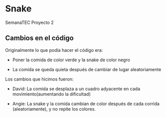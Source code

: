 # Snake
SemanaTEC Proyecto 2
## Cambios en el código

Originalmente lo que podía hacer el código era: 

  * Poner la comida de color verde y la snake de color negro 
  
  * La comida se queda quieta después de cambiar de lugar aleatoriamente

Los cambios que hicimos fueron: 

  * David: La comida se desplaza a un cuadro adyacente en cada movimiento(aumentando la dificultad)
  
  * Angie: La snake y la comida cambian de color después de cada corrida (aleatoriamente), y no repite los colores.  

